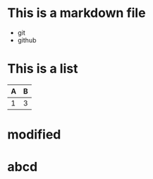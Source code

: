 # This is a markdown file

- git 
- github

# This is a list

|A|B|
|:-|:-|
|1|3|

# modified

# abcd